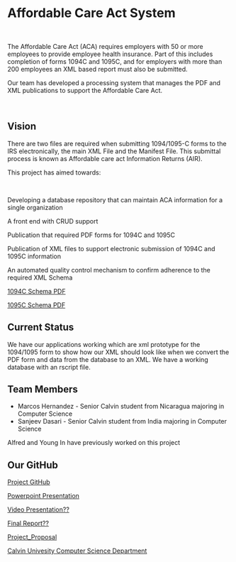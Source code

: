 <html>
<body>
<h1>Affordable Care Act System</h1>
  <br>
<p>The Affordable Care Act (ACA) requires employers with 50 or more employees to provide employee health insurance. Part of this includes completion of forms 1094C and 1095C, and for employers with more than 200 employees an XML based report must also be submitted.</p>
  <p>Our team has developed a processing system that manages the PDF and XML publications to support the Affordable Care Act.</p>
  <br>
  <h2>Vision</h2>
  <p>There are two files are required when submitting 1094/1095-C forms to the IRS electronically, the main XML File and the Manifest File. This submittal process is known as Affordable care act Information Returns (AIR).</p>
  <p>This project has aimed towards: </p>
  <br>
<p>Developing a database repository that can maintain ACA information for a single organization</p>
<p>A front end with CRUD support</p>
<p>Publication that required PDF forms for 1094C and 1095C</p>
<p>Publication of XML files to support electronic submission of 1094C and 1095C information</p>
<p>An automated quality control mechanism to confirm adherence to the required XML Schema </p>
   <p><a href="https://www.irs.gov/pub/irs-schema/1095c_ty2015_cw.pdf">1094C Schema PDF</a></p>
   <p><a href="https://www.irs.gov/pub/irs-schema/1095c_ty2015_cw.pdf">1095C Schema PDF</a></p>
  <h2>Current Status</h2> 
  <p>We have our applications working which are xml prototype for the 1094/1095 form to show how our XML should look like when we convert the PDF form and data from the database to an XML. We have a working database with an rscript file.</p>
<h2>Team Members</h2> 
  <ul>
  <li>Marcos Hernandez - Senior Calvin student from Nicaragua majoring in Computer Science</li>
  <li>Sanjeev Dasari - Senior Calvin student from India majoring in Computer Science</li>
  </ul> 
  <p>Alfred and Young In have previously worked on this project</p>
  <h2>Our GitHub</h2>
  <p><a href="https://github.com/cs-396-aca-project">Project GitHub</a></p>
  <p><a href="https://docs.google.com/presentation/d/1ybvRam98SkYwoJYI_A8N4EFrpHOR5boPMb69oRjmZB0/edit?usp=sharing">Powerpoint Presentation</a></p>
  <p><a href="https://github.com/cs-396-aca-project">Video Presentation??</a></p>
  <p><a href="https://github.com/cs-396-aca-project">Final Report??</a></p>
  <p><a href="https://docs.google.com/document/d/1KqeGyMWgwET9CFBTbGb6jeKMEkOPgPhx-byzVdGN9tA/edit?usp=sharing">Project_Proposal</a></p>
  <p><a href="https://computing.calvin.edu/">Calvin Univesity Computer Science Department</a></p>
</body>
</html>
